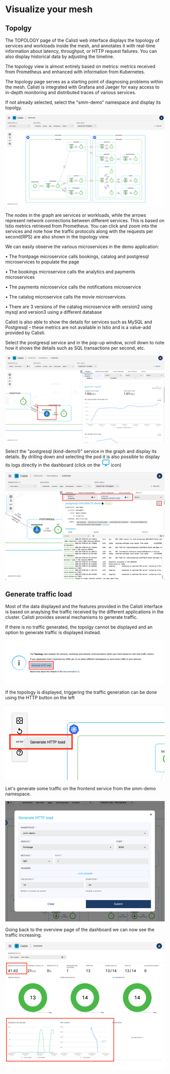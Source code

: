

# Visualize your mesh

## Topolgy 

The TOPOLOGY page of the Calisti web interface displays the topology of services and workloads inside the mesh, and annotates it with real-time information about latency, throughput, or HTTP request failures. You can also display historical data by adjusting the timeline.

The topology view is almost entirely based on metrics: metrics received from Prometheus and enhanced with information from Kubernetes.

The topology page serves as a starting point of diagnosing problems within the mesh. Calisti is integrated with Grafana and Jaeger for easy access to in-depth monitoring and distributed traces of various services.

If not already selected, select the "smm-demo" namespace and display its topolgy.

![topology 1](images/m1_3.png)

The nodes in the graph are services or workloads, while the arrows represent network connections between different services. This is based on Istio metrics retrieved from Prometheus. You can click and zoom into the services and note how the traffic protocols along with the requests per second(RPS) are also shown in the topology view.

We can easily observe the various microservices in the demo application:

•	The frontpage microservice calls bookings, catalog and postgresql microservices to populate the page

•	The bookings microservice calls the analytics and payments microservices 

•	The payments microservice calls the notifications microservice

•	The catalog microservice calls the movie microservices.

•	There are 3 versions of the catalog microservice with version2 using mysql and version3 using a different database



Calisti is also able to show the details for services such as MySQL and Postgresql – these metrics are not available in Istio and is a value-add provided by Calisti. 

Select the postgresql service and in the pop-up window, scroll down to note how it shows the details such as SQL transactions per second, etc.  

![calisti dashboard 6](images/1_8.png)


Select the "postgresql (kind-demo1)" service in the graph and display its details. By drilling down and selecting the pod it is also possible to display its logs directly in the dashboard (click on the ![log](images/log_icon.png) icon)

![topology 1](images/pod_logs.png)

## Generate traffic load


Most of the data displayed and the features provided in the Calisti interface is based on anaylsing the traffic received by the different applications in the cluster. Calisti provides several mechanisms to generate traffic.

If there is no traffic generated, the topolgy cannot be displayed and an option to generate traffic is displayed instead.

![traffic 1](images/traffic_1.png)

If the topology is displayed, triggering the traffic generation can be done using the HTTP button on the left

![traffic 2](images/traffic_2.png)

Let's generate some traffic on the frontend service from the smm-demo namespace.

![traffic 3](images/traffic_3.png)

Going back to the overview page of the dashboard we can now see the traffic increasing.

![traffic 4](images/traffic_4.png)
